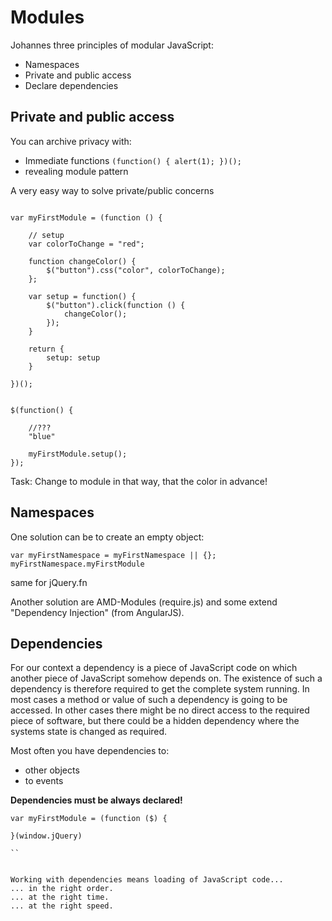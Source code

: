 # Modules

Johannes three principles of modular JavaScript:

* Namespaces
* Private and public access
* Declare dependencies


## Private and public access

You can archive privacy with:
- Immediate functions `(function() { alert(1); })();`
- revealing module pattern

A very easy way to solve private/public concerns

```

var myFirstModule = (function () {

    // setup
    var colorToChange = "red";

    function changeColor() {
        $("button").css("color", colorToChange);
    };

    var setup = function() {
        $("button").click(function () {
            changeColor();
        });
    }
    
    return {
        setup: setup
    }

})();


$(function() {

	//???
	"blue"

    myFirstModule.setup();
});

```` 

Task:
Change to module in that way, that the color in advance!



## Namespaces

One solution can be to create an empty object:

```
var myFirstNamespace = myFirstNamespace || {};
myFirstNamespace.myFirstModule
```

same for jQuery.fn

Another solution are AMD-Modules (require.js) and some extend "Dependency Injection" (from AngularJS). 


## Dependencies

For our context a dependency is a piece of JavaScript code on which another piece of JavaScript somehow depends on. The existence of such a dependency is therefore required to get the complete system running. In most cases a method or value of such a dependency is going to be accessed. In other cases there might be no direct access to the required piece of software, but there could be a hidden dependency where the systems state is changed as required.

Most often you have dependencies to:

* other objects  
* to events  

**Dependencies must be always declared!**

```
var myFirstModule = (function ($) {

}(window.jQuery)

``


Working with dependencies means loading of JavaScript code...  
... in the right order.  
... at the right time.  
... at the right speed.  